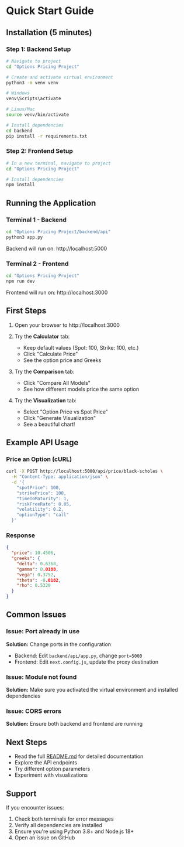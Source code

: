 # Quick Start Guide

## Installation (5 minutes)

### Step 1: Backend Setup

```bash
# Navigate to project
cd "Options Pricing Project"

# Create and activate virtual environment
python3 -m venv venv

# Windows
venv\Scripts\activate

# Linux/Mac
source venv/bin/activate

# Install dependencies
cd backend
pip install -r requirements.txt
```

### Step 2: Frontend Setup

```bash
# In a new terminal, navigate to project
cd "Options Pricing Project"

# Install dependencies
npm install
```

## Running the Application

### Terminal 1 - Backend
```bash
cd "Options Pricing Project/backend/api"
python3 app.py
```
Backend will run on: http://localhost:5000

### Terminal 2 - Frontend
```bash
cd "Options Pricing Project"
npm run dev
```
Frontend will run on: http://localhost:3000

## First Steps

1. Open your browser to http://localhost:3000
2. Try the **Calculator** tab:
   - Keep default values (Spot: 100, Strike: 100, etc.)
   - Click "Calculate Price"
   - See the option price and Greeks

3. Try the **Comparison** tab:
   - Click "Compare All Models"
   - See how different models price the same option

4. Try the **Visualization** tab:
   - Select "Option Price vs Spot Price"
   - Click "Generate Visualization"
   - See a beautiful chart!

## Example API Usage

### Price an Option (cURL)
```bash
curl -X POST http://localhost:5000/api/price/black-scholes \
  -H "Content-Type: application/json" \
  -d '{
    "spotPrice": 100,
    "strikePrice": 100,
    "timeToMaturity": 1,
    "riskFreeRate": 0.05,
    "volatility": 0.2,
    "optionType": "call"
  }'
```

### Response
```json
{
  "price": 10.4506,
  "greeks": {
    "delta": 0.6368,
    "gamma": 0.0188,
    "vega": 0.3752,
    "theta": -0.0182,
    "rho": 0.5320
  }
}
```

## Common Issues

### Issue: Port already in use
**Solution:** Change ports in the configuration
- Backend: Edit `backend/api/app.py`, change `port=5000`
- Frontend: Edit `next.config.js`, update the proxy destination

### Issue: Module not found
**Solution:** Make sure you activated the virtual environment and installed dependencies

### Issue: CORS errors
**Solution:** Ensure both backend and frontend are running

## Next Steps

- Read the full [README.md](README.md) for detailed documentation
- Explore the API endpoints
- Try different option parameters
- Experiment with visualizations

## Support

If you encounter issues:
1. Check both terminals for error messages
2. Verify all dependencies are installed
3. Ensure you're using Python 3.8+ and Node.js 18+
4. Open an issue on GitHub
